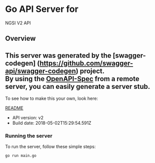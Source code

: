 # Go API Server for 

NGSI V2 API

## Overview
This server was generated by the [swagger-codegen]
(https://github.com/swagger-api/swagger-codegen) project.  
By using the [OpenAPI-Spec](https://github.com/OAI/OpenAPI-Specification) from a remote server, you can easily generate a server stub.  
-

To see how to make this your own, look here:

[README](https://github.com/swagger-api/swagger-codegen/blob/master/README.md)

- API version: v2
- Build date: 2018-05-02T15:29:54.591Z


### Running the server
To run the server, follow these simple steps:

```
go run main.go
```

